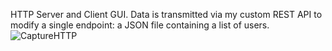 HTTP Server and Client GUI. Data is transmitted via my custom REST API to modify a single endpoint: a JSON file containing a list of users.
![CaptureHTTP](https://github.com/Dyldan/HTTP/assets/35313526/50f3a886-d00f-4636-86df-43ffafc977f8)
